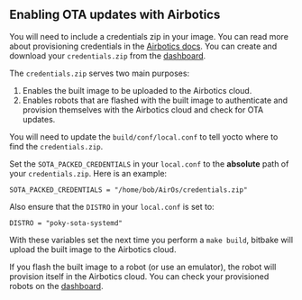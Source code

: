 ## Enabling OTA updates with Airbotics

You will need to include a credentials zip in your image. You can read more about provisioning credentials in the [Airbotics docs](https://docs.airbotics.io/platform/provisioning-credentials). You can create and download your `credentials.zip` from the [dashboard](https://dashboard.airbotics.io/team/provisioning-credentials).

The `credentials.zip` serves two main purposes:

1. Enables the built image to be uploaded to the Airbotics cloud.
2. Enables robots that are flashed with the built image to authenticate and provision themselves with the Airbotics cloud and check for OTA updates.

You will need to update the `build/conf/local.conf` to tell yocto where to find the `credentials.zip`.


Set the `SOTA_PACKED_CREDENTIALS` in your `local.conf` to the **absolute** path of your `credentials.zip`. Here is an example:

```
SOTA_PACKED_CREDENTIALS = "/home/bob/AirOs/credentials.zip"
```

Also ensure that the `DISTRO` in your `local.conf` is set to:
```
DISTRO = "poky-sota-systemd"
```

With these variables set the next time you perform a `make build`, bitbake will upload the built image to the Airbotics cloud. 

If you flash the built image to a robot (or use an emulator), the robot will provision itself in the Airbotics cloud. You can check your provisioned robots on the [dashboard](https://dashboard.airbotics.io/robots).
